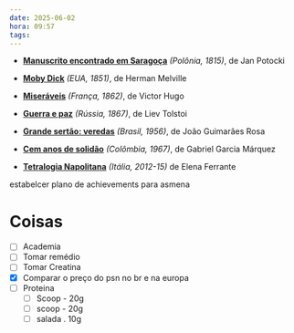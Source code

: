 ```yaml
---
date: 2025-06-02
hora: 09:57
tags:
---
```

- **[Manuscrito encontrado em Saragoça](https://substack.com/redirect/ef7c6fc0-64ca-42e6-a9f7-6e50500aec82?j=eyJ1IjoiMzR1cHA1In0.6xrRCMI39zd5j_lIJpYhevTW5097thHGhGSowMSgUFE)** _(Polônia, 1815)_, de Jan Potocki
    
- **[Moby Dick](https://substack.com/redirect/dd31f56b-03d1-48e2-a18d-a29861e943ff?j=eyJ1IjoiMzR1cHA1In0.6xrRCMI39zd5j_lIJpYhevTW5097thHGhGSowMSgUFE)** _(EUA, 1851)_, de Herman Melville
    
- **[Miseráveis](https://substack.com/redirect/1d1ef19a-c68b-40a1-942d-c8dea906c22a?j=eyJ1IjoiMzR1cHA1In0.6xrRCMI39zd5j_lIJpYhevTW5097thHGhGSowMSgUFE)** _(França, 1862)_, de Victor Hugo
    
- **[Guerra e paz](https://substack.com/redirect/c8e3ae7f-edf5-42b7-a8bb-28ab248b3086?j=eyJ1IjoiMzR1cHA1In0.6xrRCMI39zd5j_lIJpYhevTW5097thHGhGSowMSgUFE)** _(Rússia, 1867)_, de Liev Tolstoi
    
- **[Grande sertão: veredas](https://substack.com/redirect/4cdfa4a2-5887-42ab-8f34-e97eb54fe279?j=eyJ1IjoiMzR1cHA1In0.6xrRCMI39zd5j_lIJpYhevTW5097thHGhGSowMSgUFE)** _(Brasil, 1956)_, de João Guimarães Rosa
    
- **[Cem anos de solidão](https://substack.com/redirect/5d110d44-7e2b-490f-871c-324377b6bc29?j=eyJ1IjoiMzR1cHA1In0.6xrRCMI39zd5j_lIJpYhevTW5097thHGhGSowMSgUFE)** _(Colômbia, 1967)_, de Gabriel Garcia Márquez
    
- **[Tetralogia Napolitana](https://substack.com/redirect/3c0fc022-7d81-4167-b7b5-eddb139288d4?j=eyJ1IjoiMzR1cHA1In0.6xrRCMI39zd5j_lIJpYhevTW5097thHGhGSowMSgUFE)** _(Itália, 2012-15)_ de Elena Ferrante


estabelcer plano de achievements para asmena 
# Coisas
- [ ] Academia
- [ ] Tomar remédio
- [ ] Tomar Creatina
- [x] Comparar o preço do psn no br e na europa
- [ ] Proteina
	- [ ] Scoop - 20g
	- [ ] scoop - 20g
	- [ ] salada . 10g